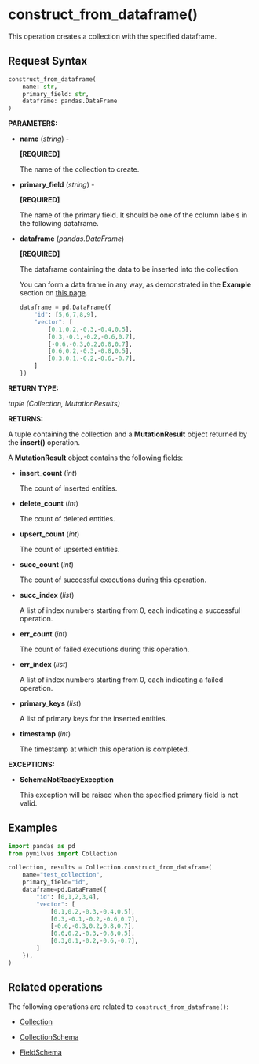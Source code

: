 # construct_from_dataframe()

This operation creates a collection with the specified dataframe. 

## Request Syntax

```python
construct_from_dataframe(
    name: str, 
    primary_field: str,
    dataframe: pandas.DataFrame
)
```

**PARAMETERS:**

- **name** (*string*) -

    **[REQUIRED]**

    The name of the collection to create.

- **primary_field** (*string*) -

    **[REQUIRED]**

    The name of the primary field. It should be one of the column labels in the following dataframe.

- **dataframe** (*pandas.DataFrame*) 

    **[REQUIRED]**

    The dataframe containing the data to be inserted into the collection.

    You can form a data frame in any way, as demonstrated in the **Example** section on [this page](https://pandas.pydata.org/docs/reference/api/pandas.DataFrame.html).

    ```python
    dataframe = pd.DataFrame({
        "id": [5,6,7,8,9],
        "vector": [
            [0.1,0.2,-0.3,-0.4,0.5],
            [0.3,-0.1,-0.2,-0.6,0.7],
            [-0.6,-0.3,0.2,0.8,0.7],
            [0.6,0.2,-0.3,-0.8,0.5],
            [0.3,0.1,-0.2,-0.6,-0.7],
        ]
    })
    ```

**RETURN TYPE:**

*tuple (Collection, MutationResults)*

**RETURNS:**

A tuple containing the collection and a **MutationResult** object returned by the **insert()** operation.

A **MutationResult** object contains the following fields:

- **insert_count** (*int*)

    The count of inserted entities.

- **delete_count** (*int*)

    The count of deleted entities.

- **upsert_count** (*int*)

    The count of upserted entities.

- **succ_count** (*int*)

    The count of successful executions during this operation.

- **succ_index** (*list*)

    A list of index numbers starting from 0, each indicating a successful operation.

- **err_count** (*int*)

    The count of failed executions during this operation.

- **err_index** (*list*)

    A list of index numbers starting from 0, each indicating a failed operation.

- **primary_keys** (*list*)

    A list of primary keys for the inserted entities.

- **timestamp** (*int*)

    The timestamp at which this operation is completed.

**EXCEPTIONS:**

- **SchemaNotReadyException**

    This exception will be raised when the specified primary field is not valid.

## Examples

```python
import pandas as pd
from pymilvus import Collection

collection, results = Collection.construct_from_dataframe(
    name="test_collection",
    primary_field="id",
    dataframe=pd.DataFrame({
        "id": [0,1,2,3,4],
        "vector": [
            [0.1,0.2,-0.3,-0.4,0.5],
            [0.3,-0.1,-0.2,-0.6,0.7],
            [-0.6,-0.3,0.2,0.8,0.7],
            [0.6,0.2,-0.3,-0.8,0.5],
            [0.3,0.1,-0.2,-0.6,-0.7],
        ]
    }),
)
```

## Related operations

The following operations are related to `construct_from_dataframe()`:

- [Collection](Collection.md)

- [CollectionSchema](../CollectionSchema/CollectionSchema.md)

- [FieldSchema](../FieldSchema/FieldSchema.md)

